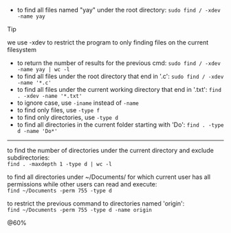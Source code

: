 - to find all files named "yay" under the root directory: `sudo find / -xdev -name yay`

>[!tip]
>we use -xdev to restrict the program to only finding files on the current filesystem

- to return the number of results for the previous cmd: `sudo find / -xdev -name yay | wc -l`
- to find all files under the root directory that end in '.c': `sudo find / -xdev -name '*.c'`
- to find all files under the current working directory that end in '.txt': `find . -xdev -name '*.txt'`
- to ignore case, use `-iname` instead of `-name`
- to find only files, use `-type f`
- to find only directories, use `-type d`
- to find all directories in the current folder starting with 'Do': `find . -type d -name 'Do*'`

---

to find the number of directories under the current directory and exclude subdirectories:  
`find . -maxdepth 1 -type d | wc -l`

to find all directories under ~/Documents/ for which current user has all permissions while other users can read and execute:  
`find ~/Documents -perm 755 -type d`  

to restrict the previous command to directories named 'origin':  
`find ~/Documents -perm 755 -type d -name origin` 

@60%
